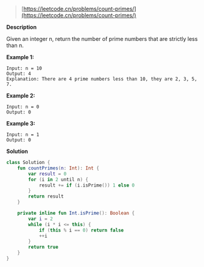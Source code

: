 > [https://leetcode.cn/problems/count-primes/](https://leetcode.cn/problems/count-primes/)

**Description**

Given an integer n, return the number of prime numbers that are strictly less than n.

**Example 1:**
```text
Input: n = 10
Output: 4
Explanation: There are 4 prime numbers less than 10, they are 2, 3, 5, 7.
```
**Example 2:**
```text
Input: n = 0
Output: 0
```
**Example 3:**
```text
Input: n = 1
Output: 0
```

**Solution**
```kotlin
class Solution {
    fun countPrimes(n: Int): Int {
        var result = 0
        for (i in 2 until n) {
            result += if (i.isPrime()) 1 else 0
        }
        return result
    }

    private inline fun Int.isPrime(): Boolean {
        var i = 2
        while (i * i <= this) {
            if (this % i == 0) return false
            ++i
        }
        return true
    }
}
```